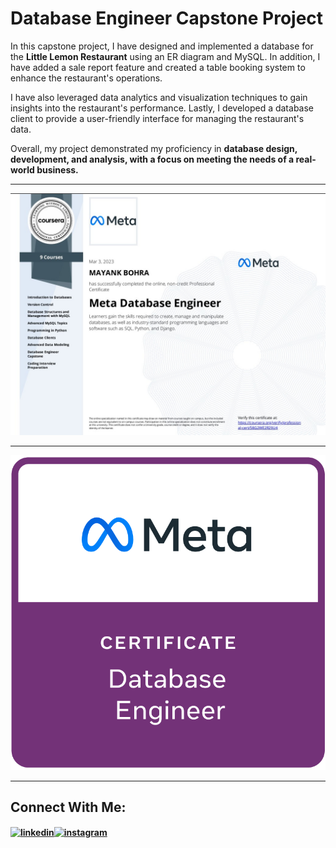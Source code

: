 # Database Engineer Capstone Project

<p>
  In this capstone project, I have designed and implemented a database for the <b>Little Lemon Restaurant</b> using an ER diagram and MySQL. In addition, I have added a sale report feature and created a table booking system to enhance the restaurant's operations. 
</p>
<p>
  I have also leveraged data analytics and visualization techniques to gain insights into the restaurant's performance. Lastly, I developed a database client to provide a user-friendly interface for managing the restaurant's data. 
</p>
<p>
  Overall, my project demonstrated my proficiency in <b>database design, development, and analysis,<b/> with a focus on meeting the needs of a real-world business.
</p>

<hr>

![Certificate](https://github.com/mayankbohra/meta-database-engineer-project/blob/master/certificate.jpg?raw=true)

<hr>

![Badge](https://github.com/mayankbohra/meta-database-engineer-project/blob/master/badge.png?raw=true)

<hr>

<h2>Connect With Me: </h2>
<p align="left">
<a href="https://www.linkedin.com/in/mayank-bohra/" target="blank"><img align="center" src="https://raw.githubusercontent.com/rahuldkjain/github-profile-readme-generator/master/src/images/icons/Social/linked-in-alt.svg" alt="linkedin" height="30" width="40" /></a><a href="https://www.instagram.com/mayank.bohra_06/" target="blank"><img align="center" src="https://raw.githubusercontent.com/rahuldkjain/github-profile-readme-generator/master/src/images/icons/Social/instagram.svg" alt="instagram" height="30" width="40" /></a>
</p>
